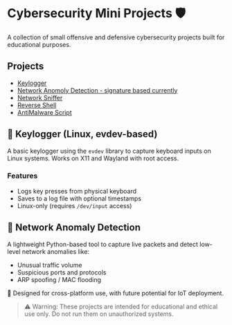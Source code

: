 # Cybersecurity Mini Projects 🛡️

A collection of small offensive and defensive cybersecurity projects built for educational purposes.

## Projects

- [Keylogger](./Keylogger)
- [Network Anomoly Detection - signature based currently](./NetworkAnomolyDetection)
- [Network Sniffer](./NetworkSniffer)
- [Reverse Shell](./ReverseShell)
- [AntiMalware Script](./AntiMalware)


## 🔐 Keylogger (Linux, evdev-based)

A basic keylogger using the `evdev` library to capture keyboard inputs on Linux systems. Works on X11 and Wayland with root access.

### Features
- Logs key presses from physical keyboard
- Saves to a log file with optional timestamps
- Linux-only (requires `/dev/input` access)


## 📡 Network Anomaly Detection

A lightweight Python-based tool to capture live packets and detect low-level network anomalies like:
- Unusual traffic volume
- Suspicious ports and protocols
- ARP spoofing / MAC flooding

🎯 Designed for cross-platform use, with future potential for IoT deployment.


> ⚠️ Warning: These projects are intended for educational and ethical use only. Do not run them on unauthorized systems.

